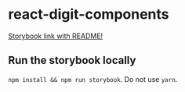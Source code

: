 # react-digit-components

[Storybook link with README!](http://cthit.github.io/react-digit-components)

## Run the storybook locally

`npm install && npm run storybook`. Do not use `yarn`.

